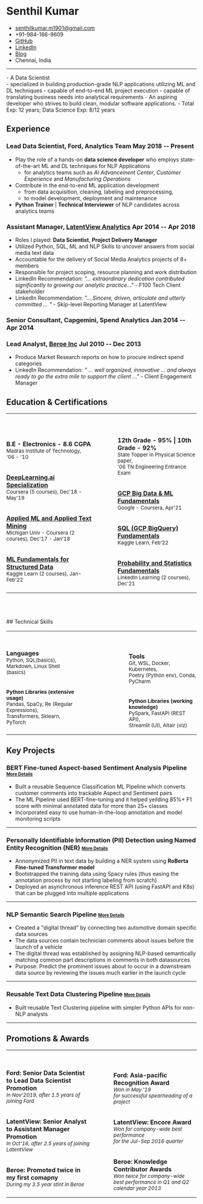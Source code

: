 <!-- The (first) h1 will be used as the <title> of the HTML page -->
# Senthil Kumar

<!-- The unordered list immediately after the h1 will be formatted on a single
line. It is intended to be used for contact details -->
- <senthilkumar.m1901@gmail.com>
- +91-984-186-9609
- <a href="https://github.com/senthilkumarm1901">GitHub</a> 
- <a href="https://linkedin.com/in/senthilkumarm1901">LinkedIn</a> 
- <a href="https://senthilkumarm1901.github.io/learn_by_blogging">Blog</a> 
- Chennai, India
<hr>
<!-- The paragraph after the h1 and ul and before the first h2 is optional. It
is intended to be used for a short summary. -->
- A Data Scientist <br>
    - specialized in building production-grade NLP applications utilizing ML and DL techniques
	- capable of end-to-end ML project execution 
	- capable of translating business needs into analytical requirements
- An aspiring developer who strives to build clean, modular software applications.
- Total Exp: 12 years; Data Science Exp: 8/12 years

## Experience

<!-- You have to wrap the "left" and "right" half of these headings in spans by
hand -->
### <span>Lead Data Scientist, Ford, Analytics Team</span> <span>May 2018 -- Present</span>

- Play the role of a hands-on **data science developer** who employs state-of-the-art ML and DL techniques for NLP Applications
    - for analytics teams such as *AI Advancement Center*, *Customer Experience* and *Manufacturing Operations*
- Contribute in the end-to-end ML application development 
    - from data acquisition, cleaning, labeling and preprocessing,
	- to model development, deployment and maintenance
- **Python Trainer** | **Technical Interviewer** of NLP candidates across analytics teams

### <span>Assistant Manager, [LatentView Analytics](https://in.linkedin.com/company/latentview-analytics)</span> <span>Apr 2014 -- Apr 2018</span>

- Roles I played: **Data Scientist**, **Project Delivery Manager**
- Utilized Python, SQL, ML and NLP Skills to uncover answers from social media text data
- Accountable for the delivery of Social Media Analytics projects of 8+ members
- Responsible for project scoping, resource planning and work distribution
- LinkedIn Recommendation: *"... extraordinary dedication contributed significantly to growing our analytic practice..."* - F100 Tech Client stakeholder
- LinkedIn Recommendation: *"....Sincere, driven, articulate and utterly committed ... "* - Skip-level Reporting Manager at LatentView

### <span>Senior Consultant, Capgemini, Spend Analytics</span> <span>Jan 2014 -- Apr 2014</span>

### <span>Lead Analyst, [Beroe Inc](https://in.linkedin.com/company/beroe-inc)</span> <span>Jul 2010 -- Dec 2013 </span>
- Produce Market Research reports on how to procure indirect spend categories
- LinkedIn Recommendation: *" ... well organized, innovative ... and always ready to go the extra mile to support the client ..."* - Client Engagement Manager


## Education & Certifications
<!DOCTYPE html>
<html>
<head>
<style>
th, td {
  padding: 0px;
}
th {
  text-align: left;
}
</style>
</head>
<body>
<table>
<tr>
<th></th>
<th> &emsp; &emsp; &emsp; &emsp; &emsp;</th>
<th></th>
</tr>
<tr>
<td>
<b>B.E - Electronics - 8.6 CGPA </b><br>
<small>Madras Institute of Technology,<br>'06 - '10</small><br><br>

<b><a href="https://www.coursera.org/account/accomplishments/specialization/Z9PBLFGG48SM">DeepLearning.ai Specialization</a> </b><br><small>
Coursera (5 courses), Dec'18 - May'19</small><br><br>

<b><a href="https://www.coursera.org/account/accomplishments/certificate/MVJKAKWVLSUD">Applied ML and Applied Text Mining</a> </b><br><small>
Michigan Univ - Coursera (2 courses), Dec'17 - Jan'18</small><br><br>

<b><a href="https://github.com/senthilkumarm1901/MyCourseWorkNotes/tree/master/Kaggle_Learn/machine_learning_courses">ML Fundamentals for Structured Data</a> </b><br><small>
Kaggle Learn (2 courses), Jan-Feb'22</small>

</td>
<td>&emsp; &emsp; &emsp; &emsp; &emsp;</td>

<td><b>12th Grade - 95% | 10th Grade - 92% </b><br><small>State Topper in Physical Science paper,<br>'06 TN Engineering Entrance Exam</small><br><br>

<b><a href="https://www.coursera.org/account/accomplishments/verify/7WU5RTGFUP59">GCP Big Data & ML Fundamentals</a> </b><br><small>
Google - Coursera, Apr'21</small><br><br>

<b><a href="https://github.com/senthilkumarm1901/MyCourseWorkNotes/tree/master/Kaggle_Learn/SQL">SQL (GCP BigQuery) Fundamentals</a> </b><br><small>
Kaggle Learn, Feb'22</small><br><br>

<b><a href="https://github.com/senthilkumarm1901/MyCourseWorkNotes/tree/master/Statistics">Probability and Statistics Fundamentals</a> </b><br><small>
LinkedIn Learning (2 courses), Dec'21</small>

</td>
</tr>
</table>

</body>
</html>

<br>
<br>
<br>
## Technical Skills

<!DOCTYPE html>
<html>
<head>
<style>
th, td {
  padding: 0px;
}
th {
  text-align: left;
}
</style>
</head>
<body>
<table>
<tr>
<th></th>
<th> &emsp; &emsp; &emsp; &emsp;&emsp; &emsp;&emsp; &emsp;&emsp; &emsp;&nbsp;&nbsp;&nbsp;</th>
<th></th>
</tr>
<tr>
<td>
<b>Languages </b><br>
<small>Python, SQL(basics),<br>Markdown, Linux Shell (basics)</small><br><br>

<b><small>Python Libraries (extensive usage)</b><br>
Pandas, SpaCy, Re (Regular Expressions),<br>
Transformers, Sklearn, PyTorch</small>

</td>

<td>&emsp; &emsp; &emsp; &emsp;&emsp; &emsp;&emsp; &emsp;&emsp; &emsp;&nbsp;&nbsp;&nbsp;</td>

<td>

<b>Tools</b><br>
<small>Git, WSL, Docker, Kubernetes, <br>Poetry (Python env), Conda, PyCharm</small><br><br>

<b><small>Python Libraries (working knowledge)</b><br>
PySpark, FastAPI (REST API), <br>Streamlit (UI), Altair (viz)</small>

</td>
</tr>
</table>

</body>
</html>

## Key Projects

### BERT Fine-tuned Aspect-based Sentiment Analysis Pipeline <small><small>[More Details](https://github.com/senthilkumarm1901/senthilkumarm1901/blob/main/project_descriptions/asba.md)</small></small>

- Built a reusable Sequence Classification ML Pipeline which converts customer comments into trackable Aspect and Sentiment pairs
- The ML Pipeline used BERT-fine-tuning and it helped yeilding 85%+ F1 score with minimal annotated data for more than 25+ classes
- Incorporated easy to use human-in-the-loop annotation and model monitoring scripts

<hr>

### Personally Identifiable Information (PII) Detection using Named Entity Recognition (NER) <small><small>[More Details](https://github.com/senthilkumarm1901/senthilkumarm1901/blob/main/project_descriptions/pii_ner.md)</small></small>

- Annonymized PII in text data by building a NER system using **RoBerta Fine-tuned Transformer model**
- Bootstrapped the training data using Spacy rules (thus easing the annotation process by not starting labeling from scratch) 
- Deployed an asynchronous inference REST API (using FastAPI and K8s) that can be plugged into multiple applications

<hr>

### NLP Semantic Search Pipeline <small><small>[More Details](https://github.com/senthilkumarm1901/senthilkumarm1901/blob/main/project_descriptions/semantic_search.md)</small></small>

- Created a "digital thread" by connecting two automotive domain specific data sources 
- The data sources contain technician comments about issues before the launch of a vehicle
- The digital thread was established by assigning NLP-based semantically matching common part descriptions in comments in both datasources
- Purpose: Predict the prominent issues about to occur in a downstream data source by reviewing the issues much earlier in the launch cycle
	
<hr>

### Reusable Text Data Clustering Pipeline <small><small>[More Details](https://github.com/senthilkumarm1901/senthilkumarm1901/blob/main/project_descriptions/text_clustering.md)</small></small>

- Built reusable Text Clustering pipeline with simpler Python APIs for non-NLP analysts 
	
<hr>

## Promotions & Awards

<!DOCTYPE html>
<html>
<head>
<style>
th {
  text-align: left;
}
</style>
</head>
<body>
<table>
<tr>
<th></th>
<th>&emsp; &emsp; &emsp; &emsp; &emsp; </th>
<th></th>
</tr>
<tr>
<td>
<b>Ford: Senior Data Scientist <br>to Lead Data Scientist Promotion</b><br>
<i><small>In Nov'2019, after 1.5 years of joining Ford</small></i><br><br>

<b>LatentView: Senior Analyst <br>to Assistant Manager Promotion</b><br>
<i><small>In Oct'16, after 2.5 years of joining LatentView</small></i><br><br>

<b>Beroe: Promoted twice in my first comapny</b><br>
<i><small>During my 3.5 year stint in Beroe</small></i>

</td>

<td>&emsp; &emsp; &emsp; &emsp; &emsp; </td>

<td>

<b>Ford: Asia-pacific Recognition Award</b><br>
<i><small>Won in May '19 <br>for successful spearheading of a project</small></i><br><br>

<b>LatentView: Encore Award</b><br>
<i><small>Won for company-wide best performance <br>for the Jul-Sep 2016 quarter</small></i><br><br>

<b>Beroe: Knowledge Contributor Awards</b><br>
<i><small>Won twice for company-wide <br>best performance in Q1 and Q2 calendar year 2013</small></i>

</td>
</tr>
</table>
</body>
</html>